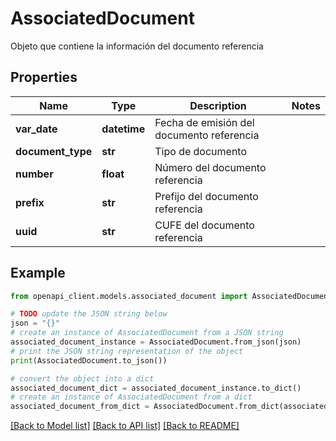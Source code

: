 # AssociatedDocument

Objeto que contiene la información del documento referencia

## Properties

Name | Type | Description | Notes
------------ | ------------- | ------------- | -------------
**var_date** | **datetime** | Fecha de emisión del documento referencia | 
**document_type** | **str** | Tipo de documento | 
**number** | **float** | Número del documento referencia | 
**prefix** | **str** | Prefijo del documento referencia | 
**uuid** | **str** | CUFE del documento referencia | 

## Example

```python
from openapi_client.models.associated_document import AssociatedDocument

# TODO update the JSON string below
json = "{}"
# create an instance of AssociatedDocument from a JSON string
associated_document_instance = AssociatedDocument.from_json(json)
# print the JSON string representation of the object
print(AssociatedDocument.to_json())

# convert the object into a dict
associated_document_dict = associated_document_instance.to_dict()
# create an instance of AssociatedDocument from a dict
associated_document_from_dict = AssociatedDocument.from_dict(associated_document_dict)
```
[[Back to Model list]](../README.md#documentation-for-models) [[Back to API list]](../README.md#documentation-for-api-endpoints) [[Back to README]](../README.md)


